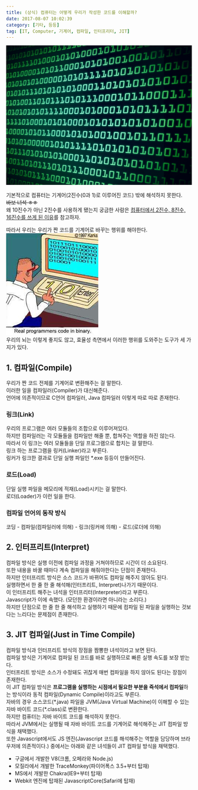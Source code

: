 ```yaml
---
title: (상식) 컴퓨터는 어떻게 우리가 작성한 코드를 이해할까?
date: 2017-08-07 10:02:39
category: [기타, 등등]
tag: [IT, Computer, 기계어, 컴파일, 인터프리터, JIT]
---
```

![](/images/how-can-computer-understand-our-source/thumb.png)  

기본적으로 컴퓨터는 기계어(2진수(0과 1)로 이루어진 코드) 밖에 해석하지 못한다.  
~~바보 녀석 ㅎㅎ~~  
왜 10진수가 아닌 2진수를 사용하게 됐는지 궁금한 사람은 [컴퓨터에서 2진수, 8진수, 16진수를 쓰게 된 이유](/2017/08/07/computer-number-making-reason/)를 참고하자.  

따라서 우리는 우리가 짠 코드를 기계어로 바꾸는 행위를 해야한다.  
![이게 귀찮은 사람은 처음부터 기계어로 코딩하면 된다. (뇌가 좋다면...)](/images/how-can-computer-understand-our-source/realprogrammers.png)  
우리의 뇌는 이렇게 좋지도 않고, 효율성 측면에서 이러한 행위를 도와주는 도구가 세 가지가 있다.

## 1. 컴파일(Compile)
우리가 짠 코드 전체를 기계어로 변환해주는 걸 말한다.  
이러한 일을 컴파일러(Compiler)가 대신해준다.  
언어에 의존적이므로 C언어 컴파일러, Java 컴파일러 이렇게 따로 따로 존재한다.  

### 링크(Link)
우리의 프로그램은 여러 모듈들의 조합으로 이루어져있다.  
하지만 컴파일러는 각 모듈들을 컴파일만 해줄 뿐, 합쳐주는 역할을 하진 않는다.  
따라서 이 링크는 여러 모듈들을 단일 프로그램으로 합치는 걸 말한다.  
링크 하는 프로그램을 링커(Linker)라고 부른다.  
링커가 링크한 결과로 단일 실행 파일인 *.exe 등등이 만들어진다.  

### 로드(Load)  
단일 실행 파일을 메모리에 적재(Load)시키는 걸 말한다.  
로더(Loader)가 이런 일을 한다.  

### 컴파일 언어의 동작 방식
코딩 - 컴파일(컴파일러에 의해) - 링크(링커에 의해) - 로드(로더에 의해)

## 2. 인터프리트(Interpret)
컴파일 방식은 실행 이전에 컴파일 과정을 거쳐야하므로 시간이 더 소요된다.  
또한 내용을 바꿀 때마다 계속 컴파일을 해줘야한다는 단점이 존재한다.  
하지만 인터프리트 방식은 소스 코드가 바뀌어도 컴파일 해주지 않아도 된다.  
실행하면서 한 줄 한 줄 해석해(인터프리트, Interpret)나가기 때문이다.  
이 인터프리트 해주는 녀석을 인터프리터(Interpreter)라고 부른다.    
Javascript가 이에 속했다. (모던한 환경이라면 아니라는 소리다.)  
하지만 단점으로 한 줄 한 줄 해석하고 실행하기 때문에 컴파일 된 파일을 실행하는 것보다는 느리다는 문제점이 존재한다.  

## 3. JIT 컴파일(Just in Time Compile)
컴파일 방식과 인터프리트 방식의 장점을 짬뽕한 녀석이라고 보면 된다.  
컴파일 방식은 기계어로 컴파일 된 코드를 바로 실행하므로 빠른 실행 속도를 보장 받는다.    
인터프리트 방식은 소스가 수정돼도 귀찮게 매번 컴파일을 하지 않아도 된다는 장점이 존재한다.  
이 JIT 컴파일 방식은 **프로그램을 실행하는 시점에서 필요한 부분을 즉석에서 컴파일**하는 방식이라 동적 컴파일(Dynamic Compile)이라고도 부른다.  
자바의 경우 소스코드(\*.java) 파일을 JVM(Java Virtual Machine)이 이해할 수 있는 자바 바이트 코드(\*.class)로 변환한다.  
하지만 컴퓨터는 자바 바이트 코드를 해석하지 못한다.  
따라서 JVM에서는 실행될 때 자바 바이트 코드를 기계어로 해석해주는 JIT 컴파일 방식을 채택했다.  
또한 Javascript에서도 JS 엔진(Javascript 코드를 해석해주는 역할을 담당하며 브라우저에 의존적이다.) 중에서는 아래와 같은 녀석들이 JIT 컴파일 방식을 채택했다.  
* 구글에서 개발한 V8(크롬, 오페라와 Node.js)  
* 모질라에서 개발한 TraceMonkey(파이어폭스 3.5+부터 탑재)  
* MS에서 개발한 Chakra(IE9+부터 탑재)  
* Webkit 엔진에 탑재된 JavascriptCore(Safari에 탑재)  